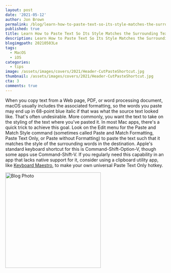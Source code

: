 ```yaml
---
layout: post
date: '2021-05-12'
author: Jon Brown
permalink: /blog/learn-how-to-paste-text-so-its-style-matches-the-surrounding-text/
published: true
title: Learn How to Paste Text So Its Style Matches the Surrounding Text
description: Learn How to Paste Text So Its Style Matches the Surrounding Text
blogimgpath: 20210503Le
tags:
  - MacOS
  - iOS
categories:
  - tips
image: /assets/images/covers/2021/Header-CutPasteShortcut.jpg
thumbnail: /assets/images/covers/2021/Header-CutPasteShortcut.jpg
cta: 3
comments: true
---
```

When you copy text from a Web page, PDF, or word processing document,
macOS usually includes the associated formatting, so the words you paste
may end up in 68-point blue italic if that was what the source text
looked like. That's often undesirable. More commonly, you want the text
to take on the styling of the text where you've pasted it. In most Mac
apps, there's a quick trick to achieve this goal. Look on the Edit menu
for the Paste and Match Style command (sometimes called Paste and Match
Formatting, Paste Text Only, or Paste without Formatting) to paste the
text such that it matches the style of the surrounding words in the
destination. Apple's standard keyboard shortcut for this is
Command-Shift-Option-V, though some apps use Command-Shift-V. If you
regularly need this capability in an app that lacks native support for
it, consider using a clipboard utility app, like [Keyboard
Maestro](https://www.keyboardmaestro.com/), to make your own universal
Paste Text Only hotkey.

<img alt="Blog Photo" src="{{ site.site_cdn }}/assets/images/blog/2021/20210503Le/image2.png" class="img-fluid rounded m-2" width="300" />
